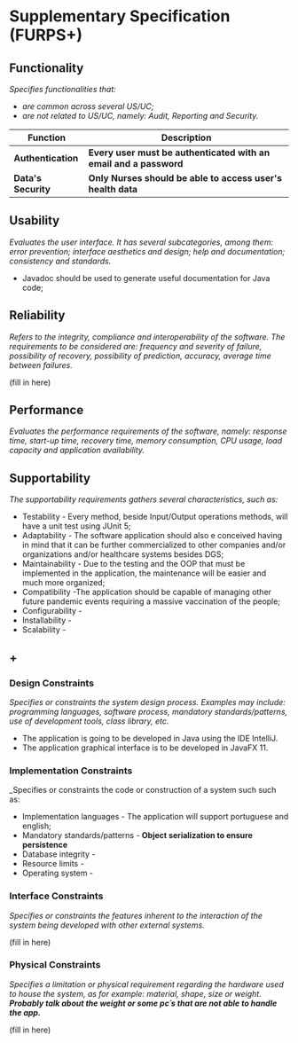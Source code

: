 # Supplementary Specification (FURPS+)

## Functionality

_Specifies functionalities that:_

- _are common across several US/UC;_
- _are not related to US/UC, namely: Audit, Reporting and Security._


| Function   | Description   |
| ---- | ----------- | 
| **Authentication**    | **Every user must be authenticated with an email and a password** | 
| **Data's Security**   | **Only Nurses should be able to access user's health data** | 


## Usability 

_Evaluates the user interface. It has several subcategories,
among them: error prevention; interface aesthetics and design; help and
documentation; consistency and standards._   

* Javadoc should be used to generate useful documentation for Java code;


## Reliability

_Refers to the integrity, compliance and interoperability of the software. The requirements to be considered are: frequency and severity of failure, possibility of recovery, possibility of prediction, accuracy, average time between failures._


(fill in here)

## Performance

_Evaluates the performance requirements of the software, namely: response time, start-up time, recovery time, memory consumption, CPU usage, load capacity and application availability._


## Supportability
_The supportability requirements gathers several characteristics, such as:_

* Testability - Every method, beside Input/Output operations methods,  will have a unit test using JUnit 5;
* Adaptability - The software application should also  e conceived having in mind that it can be further commercialized to other companies and/or organizations and/or healthcare systems besides DGS;
* Maintainability - Due to the testing and the OOP that must be implemented in the application, the maintenance will be easier and much more organized;
* Compatibility -The application should be capable of managing other future pandemic events requiring a massive vaccination of the people;
* Configurability -
* Installability - 
* Scalability - 


## +

### Design Constraints

_Specifies or constraints the system design process. Examples may include: programming languages, software process, mandatory standards/patterns, use of development tools, class library, etc._

* The application is going to be developed in Java using the IDE IntelliJ.
* The application graphical interface is to be developed in JavaFX 11.

### Implementation Constraints

_Specifies or constraints the code or construction of a system such
such as:

* Implementation languages - The application will support portuguese and english;
* Mandatory standards/patterns - **Object serialization to ensure persistence**
* Database integrity -
* Resource limits -
* Operating system -



### Interface Constraints
_Specifies or constraints the features inherent to the interaction of the
system being developed with other external systems._


(fill in here)

### Physical Constraints

_Specifies a limitation or physical requirement regarding the hardware used to house the system, as for example: material, shape, size or weight._
_**Probably talk about the weight or some pc´s that are not able to handle the app.**_

(fill in here)